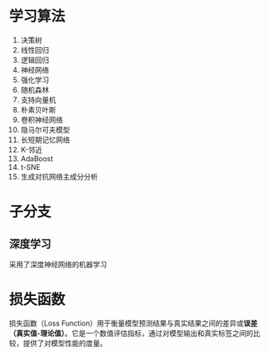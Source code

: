 # 学习算法
1. 决策树
2. 线性回归
3. 逻辑回归
4. 神经网络
5. 强化学习
6. 随机森林
7. 支持向量机
8. 朴素贝叶斯
9. 卷积神经网络
10. 隐马尔可夫模型
11. 长短期记忆网络
12. K-邻近
13. AdaBoost
14. t-SNE
15. 生成对抗网络主成分分析

# 子分支
## 深度学习
采用了深度神经网络的机器学习


# 损失函数
损失函数（Loss Function）用于衡量模型预测结果与真实结果之间的差异或**误差（真实值-理论值）**。它是一个数值评估指标，通过对模型输出和真实标签之间的比较，提供了对模型性能的度量。

